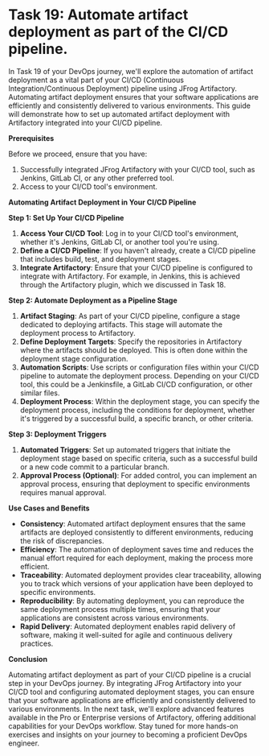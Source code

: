 # Task 19: Automate artifact deployment as part of the CI/CD pipeline.

In Task 19 of your DevOps journey, we'll explore the automation of artifact deployment as a vital part of your CI/CD (Continuous Integration/Continuous Deployment) pipeline using JFrog Artifactory. Automating artifact deployment ensures that your software applications are efficiently and consistently delivered to various environments. This guide will demonstrate how to set up automated artifact deployment with Artifactory integrated into your CI/CD pipeline.

**Prerequisites**

Before we proceed, ensure that you have:

1. Successfully integrated JFrog Artifactory with your CI/CD tool, such as Jenkins, GitLab CI, or any other preferred tool.
2. Access to your CI/CD tool's environment.

**Automating Artifact Deployment in Your CI/CD Pipeline**

**Step 1: Set Up Your CI/CD Pipeline**

1. **Access Your CI/CD Tool**: Log in to your CI/CD tool's environment, whether it's Jenkins, GitLab CI, or another tool you're using.
2. **Define a CI/CD Pipeline**: If you haven't already, create a CI/CD pipeline that includes build, test, and deployment stages.
3. **Integrate Artifactory**: Ensure that your CI/CD pipeline is configured to integrate with Artifactory. For example, in Jenkins, this is achieved through the Artifactory plugin, which we discussed in Task 18.

**Step 2: Automate Deployment as a Pipeline Stage**

1. **Artifact Staging**: As part of your CI/CD pipeline, configure a stage dedicated to deploying artifacts. This stage will automate the deployment process to Artifactory.
2. **Define Deployment Targets**: Specify the repositories in Artifactory where the artifacts should be deployed. This is often done within the deployment stage configuration.
3. **Automation Scripts**: Use scripts or configuration files within your CI/CD pipeline to automate the deployment process. Depending on your CI/CD tool, this could be a Jenkinsfile, a GitLab CI/CD configuration, or other similar files.
4. **Deployment Process**: Within the deployment stage, you can specify the deployment process, including the conditions for deployment, whether it's triggered by a successful build, a specific branch, or other criteria.

**Step 3: Deployment Triggers**

1. **Automated Triggers**: Set up automated triggers that initiate the deployment stage based on specific criteria, such as a successful build or a new code commit to a particular branch.
2. **Approval Process (Optional)**: For added control, you can implement an approval process, ensuring that deployment to specific environments requires manual approval.

**Use Cases and Benefits**

- **Consistency**: Automated artifact deployment ensures that the same artifacts are deployed consistently to different environments, reducing the risk of discrepancies.
- **Efficiency**: The automation of deployment saves time and reduces the manual effort required for each deployment, making the process more efficient.
- **Traceability**: Automated deployment provides clear traceability, allowing you to track which versions of your application have been deployed to specific environments.
- **Reproducibility**: By automating deployment, you can reproduce the same deployment process multiple times, ensuring that your applications are consistent across various environments.
- **Rapid Delivery**: Automated deployment enables rapid delivery of software, making it well-suited for agile and continuous delivery practices.

**Conclusion**

Automating artifact deployment as part of your CI/CD pipeline is a crucial step in your DevOps journey. By integrating JFrog Artifactory into your CI/CD tool and configuring automated deployment stages, you can ensure that your software applications are efficiently and consistently delivered to various environments. In the next task, we'll explore advanced features available in the Pro or Enterprise versions of Artifactory, offering additional capabilities for your DevOps workflow. Stay tuned for more hands-on exercises and insights on your journey to becoming a proficient DevOps engineer.